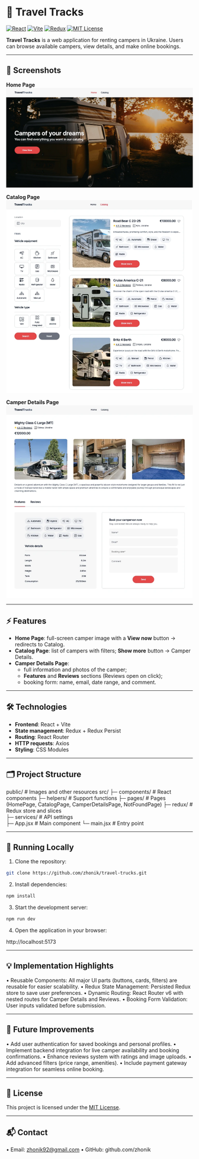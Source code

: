 # 🚐 Travel Tracks

[![React](https://img.shields.io/badge/React-61DAFB?logo=react&logoColor=white)](https://reactjs.org/)
[![Vite](https://img.shields.io/badge/Vite-646CFF?logo=vite&logoColor=white)](https://vitejs.dev/)
[![Redux](https://img.shields.io/badge/Redux-764ABC?logo=redux&logoColor=white)](https://redux.js.org/)
[![MIT License](https://img.shields.io/badge/License-MIT-green)](LICENSE)

**Travel Tracks** is a web application for renting campers in Ukraine. Users can browse available campers, view details, and make online bookings.

---

## 📸 Screenshots

**Home Page**  
![Home Page](/public/screenshots/Screenshot_HomePage.webp)

**Catalog Page**  
![Catalog Page](/public/screenshots/Screenshot_CatalogPage.webp)

**Camper Details Page**  
![Camper Details](/public/screenshots/Screenshot_CatalogDetailsPage.webp)

---

## ⚡ Features

- **Home Page**: full-screen camper image with a **View now** button → redirects to Catalog.
- **Catalog Page**: list of campers with filters; **Show more** button → Camper Details.
- **Camper Details Page**:
  - full information and photos of the camper;
  - **Features** and **Reviews** sections (Reviews open on click);
  - booking form: name, email, date range, and comment.

---

## 🛠 Technologies

- **Frontend**: React + Vite  
- **State management**: Redux + Redux Persist  
- **Routing**: React Router  
- **HTTP requests**: Axios  
- **Styling**: CSS Modules

---

## 🗂 Project Structure
public/            # Images and other resources
src/
├─ components/     # React components
├─ helpers/        # Support functions 
├─ pages/          # Pages (HomePage, CatalogPage, CamperDetailsPage, NotFoundPage)
├─ redux/          # Redux store and slices      
├─ services/       # API settings    
├─ App.jsx         # Main component
└─ main.jsx        # Entry point

---

## 🚀 Running Locally

1. Clone the repository:

```bash
git clone https://github.com/zhonik/travel-trucks.git
```

2.	Install dependencies:

```bash
npm install
```

3.	Start the development server:

```bash
npm run dev
```

4.	Open the application in your browser:

http://localhost:5173

---

## 💡 Implementation Highlights
•	Reusable Components: All major UI parts (buttons, cards, filters) are reusable for easier scalability.
•	Redux State Management: Persisted Redux store to save user preferences.
•	Dynamic Routing: React Router v6 with nested routes for Camper Details and Reviews.
•	Booking Form Validation: User inputs validated before submission.

---
	
## 🔮 Future Improvements
•	Add user authentication for saved bookings and personal profiles.
•	Implement backend integration for live camper availability and booking confirmations.
•	Enhance reviews system with ratings and image uploads.
•	Add advanced filters (price range, amenities).
•	Include payment gateway integration for seamless online booking.

---

## 📄 License

This project is licensed under the [MIT License](https://github.com/zhonik/travel-trucks/blob/main/LICENSE).

---

## 📬 Contact

•	Email: zhonik92@gmail.com
•	GitHub: github.com/zhonik
